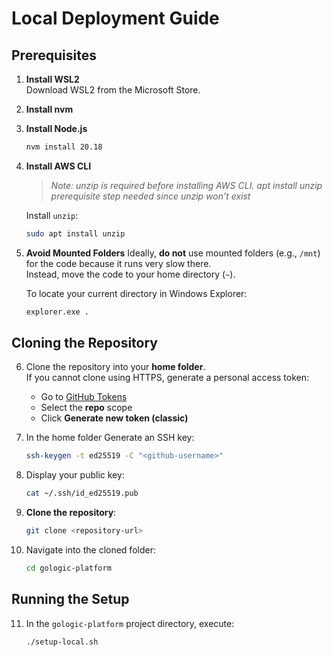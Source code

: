 # Local Deployment Guide

## Prerequisites

1. **Install WSL2**  
   Download WSL2 from the Microsoft Store.

2. **Install nvm**

3. **Install Node.js**
   ```bash
   nvm install 20.18
   ```

4. **Install AWS CLI**
   > *Note: unzip is required before installing AWS CLI. apt install unzip prerequisite step needed since unzip won’t exist*

   Install `unzip`:
   ```bash
   sudo apt install unzip
   ```

5. **Avoid Mounted Folders**
   Ideally, **do not** use mounted folders (e.g., `/mnt`) for the code because it runs very slow there.  
   Instead, move the code to your home directory (`~`).

   To locate your current directory in Windows Explorer:
   ```bash
   explorer.exe .
   ```

## Cloning the Repository

6. Clone the repository into your **home folder**.  
   If you cannot clone using HTTPS, generate a personal access token:

   - Go to [GitHub Tokens](https://github.com/settings/tokens)
   - Select the **repo** scope
   - Click **Generate new token (classic)**

7. In the home folder Generate an SSH key:
   ```bash
   ssh-keygen -t ed25519 -C "<github-username>"
   ```

8. Display your public key:
   ```bash
   cat ~/.ssh/id_ed25519.pub
   ```

9. **Clone the repository**:
   ```bash
   git clone <repository-url>
   ```

10. Navigate into the cloned folder:
    ```bash
    cd gologic-platform
    ```

## Running the Setup

11. In the `gologic-platform` project directory, execute:
    ```bash
    ./setup-local.sh
    ```
